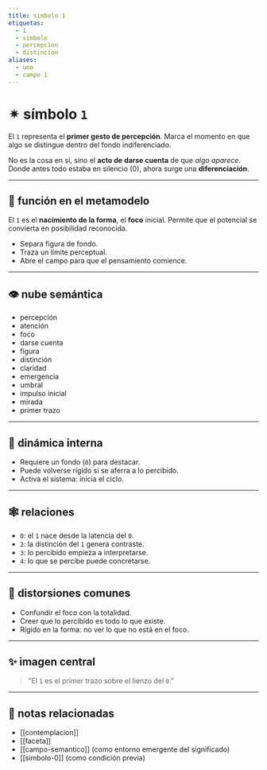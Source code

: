 ```yaml
---
title: simbolo 1
etiquetas:
  - 1
  - simbolo
  - percepcion
  - distincion
aliases:
  - uno
  - campo 1
---
```


# ✴ símbolo `1`

El `1` representa el **primer gesto de percepción**. Marca el momento en que algo se distingue dentro del fondo indiferenciado.

No es la cosa en sí, sino el **acto de darse cuenta** de que *algo aparece*. Donde antes todo estaba en silencio (0), ahora surge una **diferenciación**.

---

## 🧭 función en el metamodelo
El `1` es el **nacimiento de la forma**, el **foco** inicial. Permite que el potencial se convierta en posibilidad reconocida.

- Separa figura de fondo.
- Traza un límite perceptual.
- Abre el campo para que el pensamiento comience.

---

## 👁️‍ nube semántica
- percepción
- atención
- foco
- darse cuenta
- figura
- distinción
- claridad
- emergencia
- umbral
- impulso inicial
- mirada
- primer trazo

---

## 🔁 dinámica interna
- Requiere un fondo (`0`) para destacar.
- Puede volverse rígido si se aferra a lo percibido.
- Activa el sistema: inicia el ciclo.

---

## 🕸 relaciones
- `0`: el `1` nace desde la latencia del `0`.
- `2`: la distinción del `1` genera contraste.
- `3`: lo percibido empieza a interpretarse.
- `4`: lo que se percibe puede concretarse.

---

## 🧪 distorsiones comunes
- Confundir el foco con la totalidad.
- Creer que lo percibido es todo lo que existe.
- Rígido en la forma: no ver lo que no está en el foco.

---

## ✨ imagen central
> "El `1` es el primer trazo sobre el lienzo del `0`."

---

## 🧱 notas relacionadas
- [[contemplacion]]
- [[faceta]]
- [[campo-semantico]] (como entorno emergente del significado)
- [[simbolo-0]] (como condición previa)